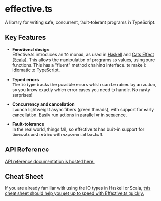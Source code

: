 # effective.ts

A library for writing safe, concurrent, fault-tolerant programs in TypeScript.

## Key Features

- **Functional design**  
  Effective.ts introduces an `IO` monad, as used in [Haskell](https://en.wikibooks.org/wiki/Haskell/Understanding_monads/IO) and [Cats Effect (Scala)](https://typelevel.org/cats-effect/). This allows the manipulation of programs as values, using pure functions. This has a "fluent" method chaining interface, to make it idiomatic to TypeScript.

- **Typed errors**  
  The `IO` type tracks the possible errors which can be raised by an action, so you know exactly which error cases you need to handle. No nasty surprises!

- **Concurrency and cancellation**  
  Launch lightweight async fibers (green threads), with support for early cancellation. Easily run actions in parallel or in sequence.

- **Fault-tolerance**  
  In the real world, things fail, so effective.ts has built-in support for timeouts and retries with exponential backoff.

## API Reference

[API reference documentation is hosted here.](https://davidtimms.github.io/effective.ts/modules/io.html)

## Cheat Sheet

If you are already familiar with using the IO types in Haskell or Scala, [this cheat sheet should help you get up to speed with Effective.ts quickly.](https://github.com/DavidTimms/effective.ts/blob/main/cheatsheet.md)

